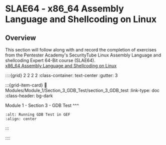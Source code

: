 # SLAE64 - x86_64 Assembly Language and Shellcoding on Linux

## Overview
This section will follow along with and record the completion of exercises from the Pentester Academy's SecurityTube Linux Assembly Language and shellcoding Expert 64-Bit course (SLAE64). <br>
[x86_64 Assembly Language and Shellcoding on Linux](https://www.pentesteracademy.com/course?id=7)

::::{grid} 2 2 2 2
:class-container: text-center
:gutter: 3

:::{grid-item-card}
:link: Modules/Module_1/Section_3_GDB_Test/section_3_GDB_test
:link-type: doc
:class-header: bg-dark

Module 1 - Section 3 - GDB Test
^^^
```{image} images/running_gdb_test_in_GEF.png
:alt: Running GDB Test in GEF
:align: center
```
:::

::::
